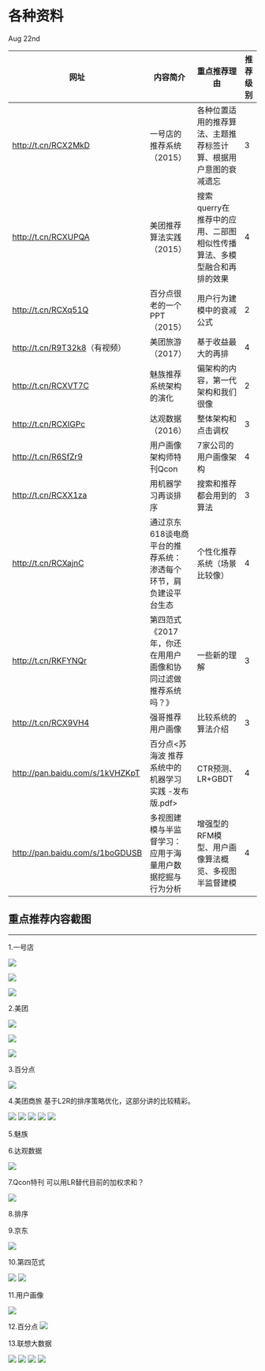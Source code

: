 # 各种资料

Aug 22nd

网址                                | 内容简介                              | 重点推荐理由                                 | 推荐级别
--------------------------------- | --------------------------------- | -------------------------------------- | ----
<http://t.cn/RCX2MkD>             | 一号店的推荐系统（2015）                    | 各种位置适用的推荐算法、主题推荐标签计算、根据用户意图的衰减遗忘       | 3
<http://t.cn/RCXUPQA>             | 美团推荐算法实践（2015）                    | 搜索querry在推荐中的应用、二部图相似性传播算法、多模型融合和再排的效果 | 4
<http://t.cn/RCXq51Q>             | 百分点很老的一个PPT（2015）                 | 用户行为建模中的衰减公式                           | 2
<http://t.cn/R9T32k8>（有视频）        | 美团旅游（2017）                        | 基于收益最大的再排                              | 4
<http://t.cn/RCXVT7C>             | 魅族推荐系统架构的演化                       | 偏架构的内容，第一代架构和我们很像                      | 2
<http://t.cn/RCXIGPc>             | 达观数据（2016）                        | 整体架构和点击调权                              | 3
<http://t.cn/R6SfZr9>             | 用户画像架构师特刊Qcon                     | 7家公司的用户画像架构                            | 4
<http://t.cn/RCXX1za>             | 用机器学习再谈排序                         | 搜索和推荐都会用到的算法                           | 3
<http://t.cn/RCXajnC>             | 通过京东618谈电商平台的推荐系统：渗透每个环节，肩负建设平台生态 | 个性化推荐系统（场景比较像）                         | 4
<http://t.cn/RKFYNQr>             | 第四范式《2017年，你还在用用户画像和协同过滤做推荐系统吗？》  | 一些新的理解                                 | 3
<http://t.cn/RCX9VH4>             | 强哥推荐用户画像                          | 比较系统的算法介绍                              | 3
<http://pan.baidu.com/s/1kVHZKpT> | 百分点<苏海波 推荐系统中的机器学习实践 -发布版.pdf>    | CTR预测、LR+GBDT                          | 4
<http://pan.baidu.com/s/1boGDUSB> | 多视图建模与半监督学习：应用于海量用户数据挖掘与行为分析      | 增强型的RFM模型、用户画像算法概览、多视图半监督建模            | 4

## 重点推荐内容截图

--------------------------------------------------------------------------------

1.一号店

![](https://i.loli.net/2017/08/22/599bd24cdd1d1.png)

![](https://i.loli.net/2017/08/22/599bd29e95338.png)

![](https://i.loli.net/2017/08/22/599bd2ea4ce68.png)

2.美团

![](https://i.loli.net/2017/08/22/599bd3c6f396e.png)

![](https://i.loli.net/2017/08/22/599bd3f5c1a34.png)

![](https://i.loli.net/2017/08/22/599bd57ba9ba3.png)

3.百分点

![](https://i.loli.net/2017/08/22/599bd6aed6d82.png)

4.美团商旅 基于L2R的排序策略优化，这部分讲的比较精彩。

![](https://i.loli.net/2017/08/22/599bd92cac35c.png) ![](https://i.loli.net/2017/08/22/599bd97063821.png) ![](https://i.loli.net/2017/08/22/599bd8f15b061.png) ![](https://i.loli.net/2017/08/22/599bd9c5eaee0.png) ![](https://i.loli.net/2017/08/22/599bd9f75ef34.png)

5.魅族

6.达观数据

![](https://i.loli.net/2017/08/22/599bde037ef44.png)

7.Qcon特刊 可以用LR替代目前的加权求和？

![](https://i.loli.net/2017/08/22/599be11517500.png)

8.排序

9.京东

![](https://i.loli.net/2017/08/22/599be3423d793.png)

10.第四范式

![](https://i.loli.net/2017/08/22/599be51c29b54.png) ![](https://i.loli.net/2017/08/22/599be43bcdbd8.png)

11.用户画像

![](https://i.loli.net/2017/08/22/599be6145a750.png)

12.百分点 ![](https://i.loli.net/2017/08/22/599bebc465de5.png)

13.联想大数据

![](https://i.loli.net/2017/08/22/599bea7cd4708.png) ![](https://i.loli.net/2017/08/22/599be9c2524e5.png) ![](https://i.loli.net/2017/08/22/599be98eb84d4.png) ![](https://i.loli.net/2017/08/22/599bea5903090.png)

